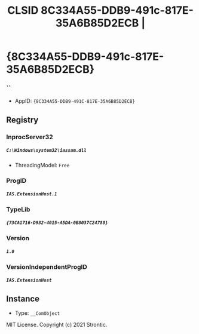 ﻿---
title: "CLSID 8C334A55-DDB9-491c-817E-35A6B85D2ECB | "
excerpt: What is COM-Object CLSID 8C334A55-DDB9-491c-817E-35A6B85D2ECB?
---

# {8C334A55-DDB9-491c-817E-35A6B85D2ECB}

### ``
* AppID: `{8C334A55-DDB9-491C-817E-35A6B85D2ECB}`

## Registry


### InprocServer32

##### `C:\Windows\system32\iassam.dll`
* ThreadingModel: `Free`

### ProgID

##### `IAS.ExtensionHost.1`

### TypeLib

##### `{73CA1716-D932-4015-A5DA-0B8037C24788}`

### Version

##### `1.0`

### VersionIndependentProgID

##### `IAS.ExtensionHost`

## Instance

* Type: `__ComObject`

MIT License. Copyright (c) 2021 Strontic.


